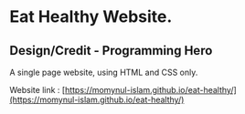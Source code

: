 # Eat Healthy Website.

## Design/Credit - Programming Hero

A single page website, using HTML and CSS only.

Website link : [https://momynul-islam.github.io/eat-healthy/](https://momynul-islam.github.io/eat-healthy/)
